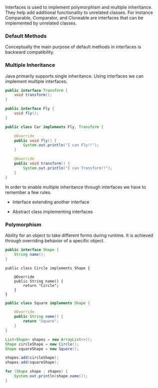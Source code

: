 Interfaces is used to implement polymorphism and multiple inheritance. They help add additional functionality to unrelated classes. For instance Comparable, Comparator, and Cloneable are interfaces that can be implemented by unrelated classes. 

### Default Methods

Conceptually the main purpose of default methods in interfaces is backward compatibility. 

### Multiple Inheritance

Java primarily supports single inheritance. Using interfaces we can implement multiple interfaces. 

```java
public interface Transform {
    void transform();
}

public interface Fly {
    void fly();
}

public class Car implements Fly, Transform {

    @Override
    public void fly() {
        System.out.println("I can Fly!!");
    }

    @Override
    public void transform() {
        System.out.println("I can Transform!!");
    }
}
```

In order to enable multiple inheritance through interfaces we have to remember a few rules. 

* Interface extending another interface

* Abstract class implementing interfaces

### Polymorphism

Ability for an object to take different forms during runtime. It is achieved through overriding behavior of a specific object.

```java
public interface Shape {
    String name();
}
```

```
public class Circle implements Shape {

    @Override
    public String name() {
        return "Circle";
    }
}
```

```java
public class Square implements Shape {

    @Override
    public String name() {
        return "Square";
    }
}
```

```java
List<Shape> shapes = new ArrayList<>();
Shape circleShape = new Circle();
Shape squareShape = new Square();

shapes.add(circleShape);
shapes.add(squareShape);

for (Shape shape : shapes) {
    System.out.println(shape.name());
}
```
